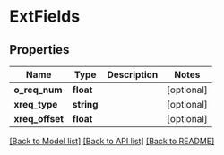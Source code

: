 # ExtFields

## Properties
Name | Type | Description | Notes
------------ | ------------- | ------------- | -------------
**o_req_num** | **float** |  | [optional] 
**xreq_type** | **string** |  | [optional] 
**xreq_offset** | **float** |  | [optional] 

[[Back to Model list]](../README.md#documentation-for-models) [[Back to API list]](../README.md#documentation-for-api-endpoints) [[Back to README]](../README.md)


